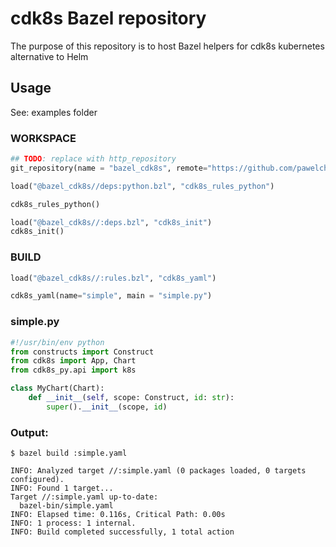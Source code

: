 # cdk8s Bazel repository

The purpose of this repository is to host Bazel helpers for cdk8s kubernetes alternative to
Helm

## Usage
See: examples folder

### WORKSPACE
```python
## TODO: replace with http_repository
git_repository(name = "bazel_cdk8s", remote="https://github.com/pawelchcki/cdk8s-bazel-py.git")

load("@bazel_cdk8s//deps:python.bzl", "cdk8s_rules_python")

cdk8s_rules_python()

load("@bazel_cdk8s//:deps.bzl", "cdk8s_init")
cdk8s_init()
```

### BUILD

```python
load("@bazel_cdk8s//:rules.bzl", "cdk8s_yaml")

cdk8s_yaml(name="simple", main = "simple.py")
```

### simple.py

```python
#!/usr/bin/env python
from constructs import Construct
from cdk8s import App, Chart
from cdk8s_py.api import k8s

class MyChart(Chart):
    def __init__(self, scope: Construct, id: str):
        super().__init__(scope, id)
```

### Output:

```log
$ bazel build :simple.yaml

INFO: Analyzed target //:simple.yaml (0 packages loaded, 0 targets configured).
INFO: Found 1 target...
Target //:simple.yaml up-to-date:
  bazel-bin/simple.yaml
INFO: Elapsed time: 0.116s, Critical Path: 0.00s
INFO: 1 process: 1 internal.
INFO: Build completed successfully, 1 total action
```